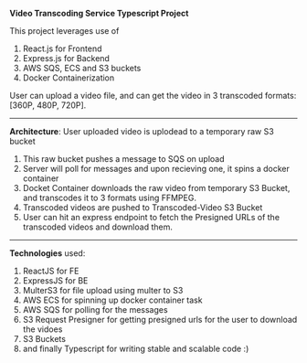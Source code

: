 **Video Transcoding Service Typescript Project**


This project leverages use of 
1. React.js for Frontend
2. Express.js for Backend
3. AWS SQS, ECS and S3 buckets
4. Docker Containerization

User can upload a video file, and can get the video in 3 transcoded formats: [360P, 480P, 720P].

-----------------------------------------------------------------------------------------------

**Architecture**: User uploaded video is uplodead to a temporary raw S3 bucket
1. This raw bucket pushes a message to SQS on upload
2. Server will poll for messages and upon recieving one, it spins a docker container
3. Docket Container downloads the raw video from temporary S3 Bucket, and transcodes it to 3 formats using FFMPEG.
4. Transcoded videos are pushed to Transcoded-Video S3 Bucket
5. User can hit an express endpoint to fetch the Presigned URLs of the transcoded videos and download them.

-----------------------------------------------------------------------------------------------

**Technologies** used:
1. ReactJS for FE
2. ExpressJS for BE
3. MulterS3 for file upload using multer to S3
4. AWS ECS for spinning up docker container task
5. AWS SQS for polling for the messages
6. S3 Request Presigner for getting presigned urls for the user to download the vidoes
7. S3 Buckets
8. and finally Typescript for writing stable and scalable code :)
